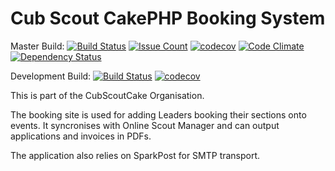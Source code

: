 # Cub Scout CakePHP Booking System

Master Build: [![Build Status](https://travis-ci.org/CubScoutCake/CubEventBooking.svg?branch=master)](https://travis-ci.org/CubScoutCake/CubEventBooking)
[![Issue Count](https://codeclimate.com/github/CubScoutCake/CubEventBooking/badges/issue_count.svg)](https://codeclimate.com/github/CubScoutCake/CubEventBooking)
[![codecov](https://codecov.io/gh/CubScoutCake/CubEventBooking/branch/master/graph/badge.svg)](https://codecov.io/gh/CubScoutCake/CubEventBooking)
[![Code Climate](https://codeclimate.com/github/CubScoutCake/CubEventBooking/badges/gpa.svg)](https://codeclimate.com/github/CubScoutCake/CubEventBooking)
[![Dependency Status](https://www.versioneye.com/user/projects/5889317dc646260046723e18/badge.svg?style=flat-square)](https://www.versioneye.com/user/projects/5889317dc646260046723e18) 

Development Build: [![Build Status](https://travis-ci.org/CubScoutCake/CubEventBooking.svg?branch=Development)](https://travis-ci.org/CubScoutCake/CubEventBooking) 
[![codecov](https://codecov.io/gh/CubScoutCake/CubEventBooking/branch/Development/graph/badge.svg)](https://codecov.io/gh/CubScoutCake/CubEventBooking) 


This is part of the CubScoutCake Organisation.

The booking site is used for adding Leaders booking their sections onto events. It syncronises with Online Scout Manager and can output applications and invoices in PDFs.

The application also relies on SparkPost for SMTP transport.
